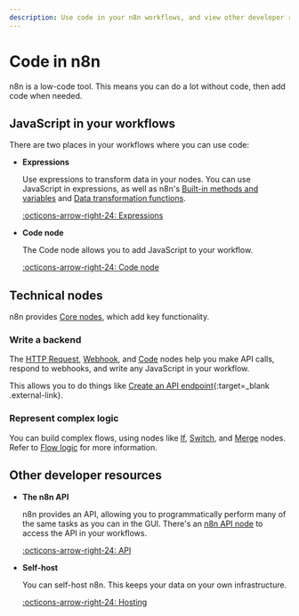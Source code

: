 ```yaml
---
description: Use code in your n8n workflows, and view other developer resources.
---
```


# Code in n8n

n8n is a low-code tool. This means you can do a lot without code, then add code when needed.

## JavaScript in your workflows

There are two places in your workflows where you can use code:

<div class="grid-cards-vertical cards" markdown>

- __Expressions__

	Use expressions to transform data in your nodes. You can use JavaScript in expressions, as well as n8n's [Built-in methods and variables](/code-examples/methods-variables-reference/) and [Data transformation functions](/code-examples/expressions/data-transformation-functions/).

	[:octicons-arrow-right-24: Expressions](/code-examples/expressions/)

- __Code node__

	The Code node allows you to add JavaScript to your workflow.

	[:octicons-arrow-right-24: Code node](/code-examples/javascript-functions/code-node/)

</div>

## Technical nodes

n8n provides [Core nodes](/integrations/builtin/core-nodes/), which add key functionality.

### Write a backend

The [HTTP Request](/integrations/builtin/core-nodes/n8n-nodes-base.httprequest/), [Webhook](/integrations/builtin/core-nodes/n8n-nodes-base.webhook/), and [Code](/code-examples/javascript-functions/code-node/) nodes help you make API calls, respond to webhooks, and write any JavaScript in your workflow.

This allows you to do things like [Create an API endpoint](https://n8n.io/workflows/1750-creating-an-api-endpoint/){:target=_blank .external-link}.

### Represent complex logic

You can build complex flows, using nodes like [If](/integrations/builtin/core-nodes/n8n-nodes-base.if/), [Switch](/integrations/builtin/core-nodes/n8n-nodes-base.switch/), and [Merge](/integrations/builtin/core-nodes/n8n-nodes-base.merge/) nodes. Refer to [Flow logic](/flow-logic/) for more information.


## Other developer resources

<div class="grid-cards-vertical cards" markdown>

- __The n8n API__

	n8n provides an API, allowing you to programmatically perform many of the same tasks as you can in the GUI. There's an [n8n API node](/integrations/builtin/core-nodes/n8n-nodes-base.n8n/) to access the API in your workflows.

	[:octicons-arrow-right-24: API](/api/)

- __Self-host__

	You can self-host n8n. This keeps your data on your own infrastructure.

	[:octicons-arrow-right-24: Hosting](/hosting/)

</div>
